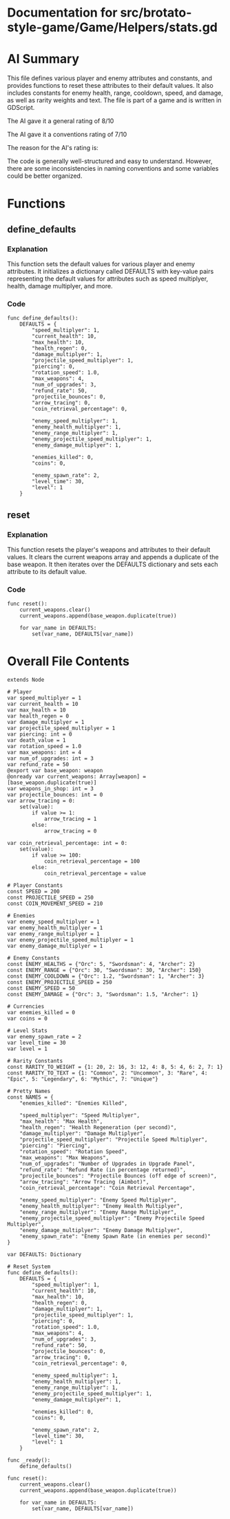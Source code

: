 # Documentation for src/brotato-style-game/Game/Helpers/stats.gd

# AI Summary
This file defines various player and enemy attributes and constants, and provides functions to reset these attributes to their default values. It also includes constants for enemy health, range, cooldown, speed, and damage, as well as rarity weights and text. The file is part of a game and is written in GDScript.

The AI gave it a general rating of 8/10

The AI gave it a conventions rating of 7/10

The reason for the AI's rating is:

The code is generally well-structured and easy to understand. However, there are some inconsistencies in naming conventions and some variables could be better organized.
# Functions

## define_defaults
### Explanation
This function sets the default values for various player and enemy attributes. It initializes a dictionary called DEFAULTS with key-value pairs representing the default values for attributes such as speed multiplyer, health, damage multiplyer, and more.
### Code
```gdscript
func define_defaults():
	DEFAULTS = {
		"speed_multiplyer": 1,
		"current_health": 10,
		"max_health": 10,
		"health_regen": 0,
		"damage_multiplyer": 1,
		"projectile_speed_multiplyer": 1,
		"piercing": 0,
		"rotation_speed": 1.0,
		"max_weapons": 4,
		"num_of_upgrades": 3,
		"refund_rate": 50,
		"projectile_bounces": 0,
		"arrow_tracing": 0,
		"coin_retrieval_percentage": 0,
		
		"enemy_speed_multiplyer": 1,
		"enemy_health_multiplyer": 1,
		"enemy_range_multiplyer": 1,
		"enemy_projectile_speed_multiplyer": 1,
		"enemy_damage_multiplyer": 1,
		
		"enemies_killed": 0,
		"coins": 0,
		
		"enemy_spawn_rate": 2,
		"level_time": 30,
		"level": 1
	}
```

## reset
### Explanation
This function resets the player's weapons and attributes to their default values. It clears the current weapons array and appends a duplicate of the base weapon. It then iterates over the DEFAULTS dictionary and sets each attribute to its default value.
### Code
```gdscript
func reset():
	current_weapons.clear()
	current_weapons.append(base_weapon.duplicate(true))
	
	for var_name in DEFAULTS:
		set(var_name, DEFAULTS[var_name])
```
# Overall File Contents
```gdscript
extends Node

# Player
var speed_multiplyer = 1
var current_health = 10
var max_health = 10
var health_regen = 0
var damage_multiplyer = 1
var projectile_speed_multiplyer = 1
var piercing: int = 0
var death_value = 1
var rotation_speed = 1.0
var max_weapons: int = 4
var num_of_upgrades: int = 3
var refund_rate = 50
@export var base_weapon: weapon
@onready var current_weapons: Array[weapon] = [base_weapon.duplicate(true)]
var weapons_in_shop: int = 3
var projectile_bounces: int = 0
var arrow_tracing = 0:
	set(value):
		if value >= 1:
			arrow_tracing = 1
		else:
			arrow_tracing = 0

var coin_retrieval_percentage: int = 0:
	set(value):
		if value >= 100:
			coin_retrieval_percentage = 100
		else:
			coin_retrieval_percentage = value

# Player Constants
const SPEED = 200
const PROJECTILE_SPEED = 250
const COIN_MOVEMENT_SPEED = 210

# Enemies
var enemy_speed_multiplyer = 1
var enemy_health_multiplyer = 1
var enemy_range_multiplyer = 1
var enemy_projectile_speed_multiplyer = 1
var enemy_damage_multiplyer = 1

# Enemy Constants
const ENEMY_HEALTHS = {"Orc": 5, "Swordsman": 4, "Archer": 2}
const ENEMY_RANGE = {"Orc": 30, "Swordsman": 30, "Archer": 150}
const ENEMY_COOLDOWN = {"Orc": 1.2, "Swordsman": 1, "Archer": 3}
const ENEMY_PROJECTILE_SPEED = 250
const ENEMY_SPEED = 50
const ENEMY_DAMAGE = {"Orc": 3, "Swordsman": 1.5, "Archer": 1}

# Currencies
var enemies_killed = 0
var coins = 0

# Level Stats
var enemy_spawn_rate = 2
var level_time = 30
var level = 1

# Rarity Constants
const RARITY_TO_WEIGHT = {1: 20, 2: 16, 3: 12, 4: 8, 5: 4, 6: 2, 7: 1}
const RARITY_TO_TEXT = {1: "Common", 2: "Uncommon", 3: "Rare", 4: "Epic", 5: "Legendary", 6: "Mythic", 7: "Unique"}

# Pretty Names
const NAMES = {
	"enemies_killed": "Enemies Killed",
	
	"speed_multiplyer": "Speed Multiplyer",
	"max_health": "Max Health",
	"health_regen": "Health Regeneration (per second)",
	"damage_multiplyer": "Damage Multiplyer",
	"projectile_speed_multiplyer": "Projectile Speed Multiplyer",
	"piercing": "Piercing",
	"rotation_speed": "Rotation Speed",
	"max_weapons": "Max Weapons",
	"num_of_upgrades": "Number of Upgrades in Upgrade Panel",
	"refund_rate": "Refund Rate (in percentage returned)",
	"projectile_bounces": "Projectile Bounces (off edge of screen)",
	"arrow_tracing": "Arrow Tracing (Aimbot)",
	"coin_retrieval_percentage": "Coin Retrieval Percentage",
	
	"enemy_speed_multiplyer": "Enemy Speed Multiplyer",
	"enemy_health_multiplyer": "Enemy Health Multiplyer",
	"enemy_range_multiplyer": "Enemy Range Multiplyer",
	"enemy_projectile_speed_multiplyer": "Enemy Projectile Speed Multiplyer",
	"enemy_damage_multiplyer": "Enemy Damage Multiplyer",
	"enemy_spawn_rate": "Enemy Spawn Rate (in enemies per second)"
}

var DEFAULTS: Dictionary

# Reset System
func define_defaults():
	DEFAULTS = {
		"speed_multiplyer": 1,
		"current_health": 10,
		"max_health": 10,
		"health_regen": 0,
		"damage_multiplyer": 1,
		"projectile_speed_multiplyer": 1,
		"piercing": 0,
		"rotation_speed": 1.0,
		"max_weapons": 4,
		"num_of_upgrades": 3,
		"refund_rate": 50,
		"projectile_bounces": 0,
		"arrow_tracing": 0,
		"coin_retrieval_percentage": 0,
		
		"enemy_speed_multiplyer": 1,
		"enemy_health_multiplyer": 1,
		"enemy_range_multiplyer": 1,
		"enemy_projectile_speed_multiplyer": 1,
		"enemy_damage_multiplyer": 1,
		
		"enemies_killed": 0,
		"coins": 0,
		
		"enemy_spawn_rate": 2,
		"level_time": 30,
		"level": 1
	}

func _ready():
	define_defaults()

func reset():
	current_weapons.clear()
	current_weapons.append(base_weapon.duplicate(true))
	
	for var_name in DEFAULTS:
		set(var_name, DEFAULTS[var_name])

```
